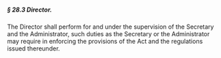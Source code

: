 ##### § 28.3 Director. #####

The Director shall perform for and under the supervision of the Secretary and the Administrator, such duties as the Secretary or the Administrator may require in enforcing the provisions of the Act and the regulations issued thereunder.
